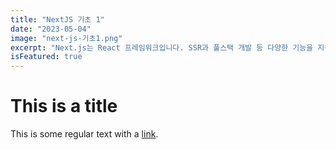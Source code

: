 ```yaml
---
title: "NextJS 기초 1"
date: "2023-05-04"
image: "next-js-기초1.png"
excerpt: "Next.js는 React 프레임워크입니다. SSR과 풀스택 개발 등 다양한 기능을 지원합니다."
isFeatured: true
---
```


# This is a title

This is some regular text with a [link](https://naver.com).
